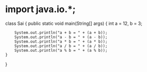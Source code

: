 # import java.io.*;
class Sai {
    public static void main(String[] args) {
        int a = 12, b = 3;

        System.out.println("a + b = " + (a + b));
        System.out.println("a - b = " + (a - b));
        System.out.println("a * b = " + (a * b));
        System.out.println("a / b = " + (a / b));
        System.out.println("a % b = " + (a % b));
    }
}